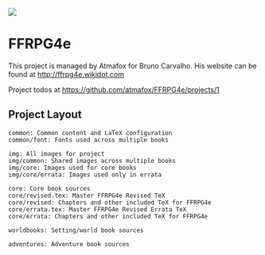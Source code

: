 ![](https://github.com/atmafox/FFRPG4e/workflows/latex/badge.svg)
# FFRPG4e
This project is managed by Atmafox for Bruno Carvalho.  His website can be found at http://ffrpg4e.wikidot.com

Project todos at https://github.com/atmafox/FFRPG4e/projects/1

## Project Layout
```
common: Common content and LaTeX configuration
common/font: Fonts used across multiple books

img: All images for project
img/common: Shared images across multiple books
img/core: Images used for core books
img/core/errata: Images used only in errata

core: Core book sources
core/revised.tex: Master FFRPG4e Revised TeX
core/revised: Chapters and other included TeX for FFRPG4e
core/errata.tex: Master FFRPG4e Revised Errata TeX
core/errata: Chapters and other included TeX for FFRPG4e

worldbooks: Setting/world book sources

adventures: Adventure book sources
```
